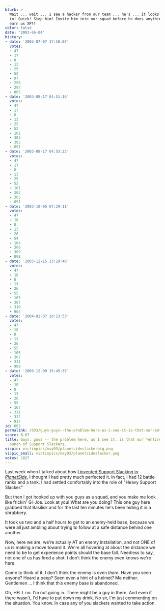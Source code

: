 ```yaml
---
blurb: >
  Wait ... wait ... I see a hacker from our team ... he's ... it looks like he's going
  in! Quick! Stop him! Invite him into our squad before he does anything that could
  earn us XP!!
color: false
date: '2003-06-04'
history:
- date: '2003-07-07 17:10:07'
  votes:
  - 47
  - 17
  - 8
  - 13
  - 25
  - 52
  - 97
  - 296
  - 297
  - 865
- date: '2003-08-17 04:51:16'
  votes:
  - 47
  - 17
  - 8
  - 13
  - 25
  - 52
  - 101
  - 303
  - 305
  - 891
- date: '2003-08-17 04:53:22'
  votes:
  - 47
  - 17
  - 8
  - 13
  - 25
  - 52
  - 101
  - 303
  - 305
  - 891
- date: '2003-10-05 07:29:11'
  votes:
  - 47
  - 18
  - 8
  - 13
  - 26
  - 54
  - 104
  - 306
  - 309
  - 898
- date: '2003-12-15 13:29:46'
  votes:
  - 47
  - 18
  - 8
  - 13
  - 26
  - 55
  - 105
  - 307
  - 310
  - 904
- date: '2004-02-07 10:13:53'
  votes:
  - 47
  - 18
  - 8
  - 13
  - 26
  - 55
  - 106
  - 307
  - 311
  - 908
- date: '2009-12-09 15:45:37'
  votes:
  - 47
  - 18
  - 8
  - 13
  - 26
  - 55
  - 107
  - 311
  - 312
  - 917
id: 603
permalink: /603/guys-guys--the-problem-here-as-i-see-it-is-that-our-entire-team-is-a-bunch-of-support-slackers/
score: 8.67
title: Guys, guys -- the problem here, as I see it, is that our *entire team* is a
  bunch of Support Slackers.
vicpic: victimpics/may03/planetsideslackerbig.png
vicpic_small: victimpics/may03/planetsideslacker.png
votes: 1827
---
```


Last week when I talked about how [I invented Support Slacking in
*PlanetSide*](@/victim/601.md), I thought I had pretty much perfected
it. In fact, I had 12 battle ranks and a tank. I had settled comfortably
into the role of "Heavy Support Slacker."

But then I got hooked up with you guys as a squad, and you make me look
like frickin' GI-Joe. Look at you! What are you doing? This one guy here
grabbed that Basilisk and for the last ten minutes he's been hiding it
in a shrubbery.

It took us two and a half hours to get to an enemy-held base, because we
were all just ambling about trying to follow at a safe distance behind
one another.

Now, here we are, we're actually AT an enemy installation, and not ONE
of us is making a move toward it. We're all hovering at about the
distance we need to be to get experience points should the base fall.
Needless to say, not one of us has fired a shot. I don't think the enemy
even knows we're here.

Come to think of it, I don't think the enemy is even *there*. Have you
seen anyone? Heard a peep? Seen even a hint of a helmet? Me neither.
Gentlemen ... I think that this enemy base is abandoned.

Oh, HELL no. I'm not going in. There might be a guy in there. And even
if there wasn't, I'd have to put down my drink. No sir, I'm just
commenting on the situation. You know. In case any of you slackers
wanted to take action.